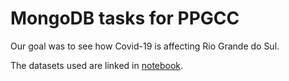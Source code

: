# MongoDB tasks for PPGCC

Our goal was to see how Covid-19 is affecting Rio Grande do Sul.

The datasets used are linked in [notebook](notebook.ipynb).
